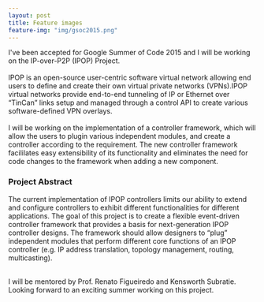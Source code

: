 ```yaml
---
layout: post
title: Feature images
feature-img: "img/gsoc2015.png"
---
```


I've been accepted for Google Summer of Code 2015 and I will be working on the IP-over-P2P (IPOP) Project.<br><br>
IPOP is an open-source user-centric software virtual network allowing end users to define and create their own virtual private networks (VPNs).IPOP virtual networks provide end-to-end tunneling of IP or Ethernet over “TinCan” links setup and managed through a control API to create various software-defined VPN overlays.<br><br>
I will be working on the implementation of a controller framework, which will allow the users to plugin various independent modules, and create a controller according to the requirement. The new controller framework facililates easy extensibility of its functionality and eliminates the need for code changes to the framework when adding a new component.

### Project Abstract

The current implementation of IPOP controllers limits our ability to extend and configure controllers to exhibit different functionalities for different applications. The goal of this project is to create a flexible event-driven controller framework that provides a basis for next-generation IPOP controller designs. The framework should allow designers to “plug” independent modules that perform different core functions of an IPOP controller (e.g. IP address translation, topology management, routing, multicasting).

<br>
I will be mentored by Prof. Renato Figueiredo and Kensworth Subratie.
<br>
Looking forward to an exciting summer working on this project.

